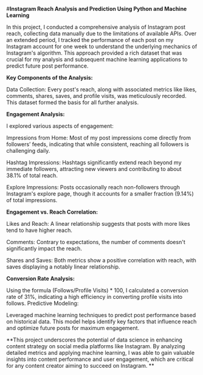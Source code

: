 #**Instagram Reach Analysis and Prediction Using Python and Machine Learning**

In this project, I conducted a comprehensive analysis of Instagram post reach, collecting data manually due to the limitations of available APIs. Over an extended period, I tracked the performance of each post on my Instagram account for one week to understand the underlying mechanics of Instagram's algorithm. This approach provided a rich dataset that was crucial for my analysis and subsequent machine learning applications to predict future post performance.

**Key Components of the Analysis:**

Data Collection: Every post's reach, along with associated metrics like likes, comments, shares, saves, and profile visits, was meticulously recorded. This dataset formed the basis for all further analysis.

**Engagement Analysis:**

I explored various aspects of engagement:

Impressions from Home: Most of my post impressions come directly from followers’ feeds, indicating that while consistent, reaching all followers is challenging daily.

Hashtag Impressions: Hashtags significantly extend reach beyond my immediate followers, attracting new viewers and contributing to about 38.1% of total reach.

Explore Impressions: Posts occasionally reach non-followers through Instagram's explore page, though it accounts for a smaller fraction (9.14%) of total impressions.

**Engagement vs. Reach Correlation:**

Likes and Reach: A linear relationship suggests that posts with more likes tend to have higher reach.

Comments: Contrary to expectations, the number of comments doesn't significantly impact the reach.

Shares and Saves: Both metrics show a positive correlation with reach, with saves displaying a notably linear relationship.

**Conversion Rate Analysis:**

Using the formula (Follows/Profile Visits) * 100, I calculated a conversion rate of 31%, indicating a high efficiency in converting profile visits into follows.
Predictive Modeling:

Leveraged machine learning techniques to predict post performance based on historical data. This model helps identify key factors that influence reach and optimize future posts for maximum engagement.

**This project underscores the potential of data science in enhancing content strategy on social media platforms like Instagram. By analyzing detailed metrics and applying machine learning, I was able to gain valuable insights into content performance and user engagement, which are critical for any content creator aiming to succeed on Instagram.
**
